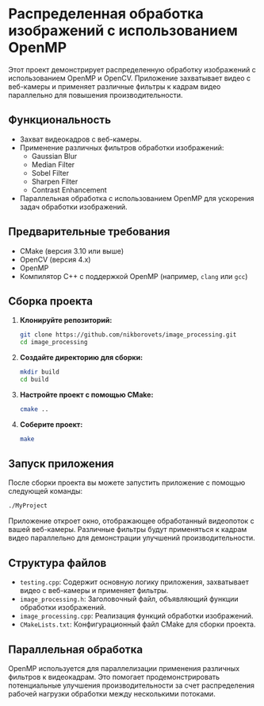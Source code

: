 # Распределенная обработка изображений с использованием OpenMP

Этот проект демонстрирует распределенную обработку изображений с использованием OpenMP и OpenCV. Приложение захватывает видео с веб-камеры и применяет различные фильтры к кадрам видео параллельно для повышения производительности.

## Функциональность

- Захват видеокадров с веб-камеры.
- Применение различных фильтров обработки изображений:
  - Gaussian Blur
  - Median Filter
  - Sobel Filter
  - Sharpen Filter
  - Contrast Enhancement
- Параллельная обработка с использованием OpenMP для ускорения задач обработки изображений.

## Предварительные требования

- CMake (версия 3.10 или выше)
- OpenCV (версия 4.x)
- OpenMP
- Компилятор C++ с поддержкой OpenMP (например, `clang` или `gcc`)

## Сборка проекта

1. **Клонируйте репозиторий:**

   ```bash
   git clone https://github.com/nikborovets/image_processing.git
   cd image_processing
   ```

2. **Создайте директорию для сборки:**

   ```bash
   mkdir build
   cd build
   ```

3. **Настройте проект с помощью CMake:**

   ```bash
   cmake ..
   ```

4. **Соберите проект:**

   ```bash
   make
   ```

## Запуск приложения

После сборки проекта вы можете запустить приложение с помощью следующей команды:

```bash
./MyProject
```

Приложение откроет окно, отображающее обработанный видеопоток с вашей веб-камеры. Различные фильтры будут применяться к кадрам видео параллельно для демонстрации улучшений производительности.

## Структура файлов

- `testing.cpp`: Содержит основную логику приложения, захватывает видео с веб-камеры и применяет фильтры.
- `image_processing.h`: Заголовочный файл, объявляющий функции обработки изображений.
- `image_processing.cpp`: Реализация функций обработки изображений.
- `CMakeLists.txt`: Конфигурационный файл CMake для сборки проекта.


## Параллельная обработка

OpenMP используется для параллелизации применения различных фильтров к видеокадрам. Это помогает продемонстрировать потенциальные улучшения производительности за счет распределения рабочей нагрузки обработки между несколькими потоками.

